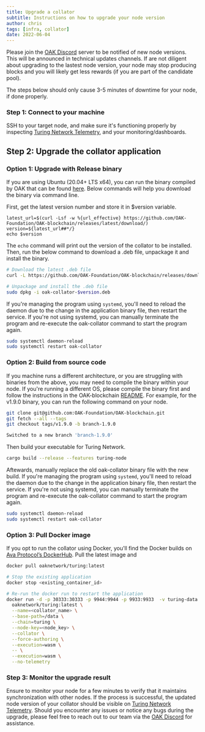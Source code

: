 ```yaml
---
title: Upgrade a collator
subtitle: Instructions on how to upgrade your node version
author: chris
tags: [infra, collator]
date: 2022-06-04
---
```


Please join the [OAK Discord](https://discord.gg/7W9UDvsbwh) server to be notified of new node versions. This will be announced in technical updates channels. If are not diligent about upgrading to the lastest node version, your node may stop producing blocks and you will likely get less rewards (if you are part of the candidate pool).

The steps below should only cause 3-5 minutes of downtime for your node, if done properly.

### Step 1: Connect to your machine
SSH to your target node, and make sure it's functioning properly by inspecting [Turing Network Telemetry](https://telemetry.polkadot.io/#list/0x0f62b701fb12d02237a33b84818c11f621653d2b1614c777973babf4652b535d), and your monitoring/dashboards.
## Step 2: Upgrade the collator application
### Option 1: Upgrade with Release binary
If you are using Ubuntu (20.04+ LTS x64), you can run the binary compiled by OAK that can be found [here](https://github.com/OAK-Foundation/OAK-blockchain/releases/latest). Below commands will help you download the binary via command line.

First, get the latest version number and store it in $version variable.

```
latest_url=$(curl -Lsf -w %{url_effective} https://github.com/OAK-Foundation/OAK-blockchain/releases/latest/download/)
version=${latest_url##*/}
echo $version
```
The `echo` command will print out the version of the collator to be installed. Then, run the below command to download a .deb file, unpackage it and install the binary.

```bash
# Download the latest .deb file
curl -L https://github.com/OAK-Foundation/OAK-blockchain/releases/download/$version/oak-collator.deb -o oak-collator-$version.deb

# Unpackage and install the .deb file
sudo dpkg -i oak-collator-$version.deb
```

If you're managing the program using `systemd`, you'll need to reload the daemon due to the change in the application binary file, then restart the service. If you're not using systemd, you can manually terminate the program and re-execute the oak-collator command to start the program again.

```bash
sudo systemctl daemon-reload
sudo systemctl restart oak-collator
```

### Option 2: Build from source code
If you machine runs a different architecture, or you are struggling with binaries from the above, you may need to compile the binary within your node. If you're running a different OS, please compile the binary first and follow the instructions in the OAK-blockchain [README](https://github.com/OAK-Foundation/OAK-blockchain). For example, for the v1.9.0 binary, you can run the following command on your node.

```bash
git clone git@github.com:OAK-Foundation/OAK-blockchain.git
git fetch --all --tags
git checkout tags/v1.9.0 -b branch-1.9.0

Switched to a new branch 'branch-1.9.0'
```

Then build your executable for Turing Network.

```bash
cargo build --release --features turing-node
```

Aftewards, manually replace the old oak-collator binary file with the new build. If you're managing the program using `systemd`, you'll need to reload the daemon due to the change in the application binary file, then restart the service. If you're not using systemd, you can manually terminate the program and re-execute the oak-collator command to start the program again.

```bash
sudo systemctl daemon-reload
sudo systemctl restart oak-collator
```

### Option 3: Pull Docker image
If you opt to run the collator using Docker, you'll find the Docker builds on [Ava Protocol’s DockerHub](https://hub.docker.com/r/oaknetwork/turing/tags). Pull the latest image and 

```bash
docker pull oaknetwork/turing:latest
```

```bash
# Stop the existing application
docker stop <existing_container_id>

# Re-run the docker run to restart the application
docker run -d -p 30333:30333 -p 9944:9944 -p 9933:9933  -v turing-data:/data
  oaknetwork/turing:latest \
  --name=<collator_name> \
  --base-path=/data \
  --chain=turing \
  --node-key=<node_key> \
  --collator \
  --force-authoring \
  --execution=wasm \
  -- \
  --execution=wasm \
  --no-telemetry
```

### Step 3: Monitor the upgrade result
Ensure to monitor your node for a few minutes to verify that it maintains synchronization with other nodes. If the process is successful, the updated node version of your collator should be visible on [Turing Network Telemetry](https://telemetry.polkadot.io/#list/0x0f62b701fb12d02237a33b84818c11f621653d2b1614c777973babf4652b535d). Should you encounter any issues or notice any bugs during the upgrade, please feel free to reach out to our team via the [OAK Discord](https://discord.gg/7W9UDvsbwh) for assistance.